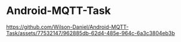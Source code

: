# Android-MQTT-Task

https://github.com/Wilson-Daniel/Android-MQTT-Task/assets/77532147/962885db-62d4-485e-964c-6a3c3804eb3b

